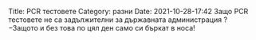 Title: PCR тестовете
Category: разни
Date: 2021-10-28-17:42
Защо PCR тестовете не са задължителни за държавната администрация ?  
&minus;Защото и без това по цял ден само си бъркат в носа!
